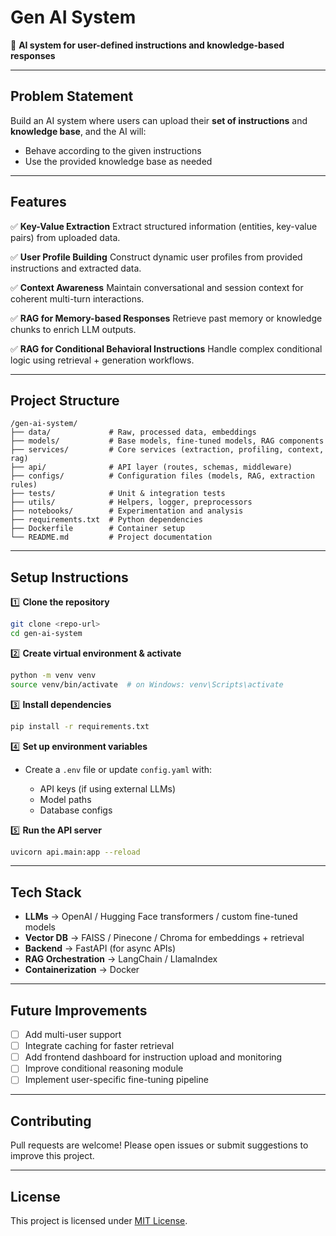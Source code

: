 # Gen AI System

🚀 **AI system for user-defined instructions and knowledge-based responses**

---

## Problem Statement

Build an AI system where users can upload their **set of instructions** and **knowledge base**, and the AI will:

* Behave according to the given instructions
* Use the provided knowledge base as needed

---

## Features

✅ **Key-Value Extraction**
Extract structured information (entities, key-value pairs) from uploaded data.

✅ **User Profile Building**
Construct dynamic user profiles from provided instructions and extracted data.

✅ **Context Awareness**
Maintain conversational and session context for coherent multi-turn interactions.

✅ **RAG for Memory-based Responses**
Retrieve past memory or knowledge chunks to enrich LLM outputs.

✅ **RAG for Conditional Behavioral Instructions**
Handle complex conditional logic using retrieval + generation workflows.

---

## Project Structure

```
/gen-ai-system/
├── data/             # Raw, processed data, embeddings
├── models/           # Base models, fine-tuned models, RAG components
├── services/         # Core services (extraction, profiling, context, rag)
├── api/              # API layer (routes, schemas, middleware)
├── configs/          # Configuration files (models, RAG, extraction rules)
├── tests/            # Unit & integration tests
├── utils/            # Helpers, logger, preprocessors
├── notebooks/        # Experimentation and analysis
├── requirements.txt  # Python dependencies
├── Dockerfile        # Container setup
└── README.md         # Project documentation
```

---

## Setup Instructions

1️⃣ **Clone the repository**

```bash
git clone <repo-url>
cd gen-ai-system
```

2️⃣ **Create virtual environment & activate**

```bash
python -m venv venv
source venv/bin/activate  # on Windows: venv\Scripts\activate
```

3️⃣ **Install dependencies**

```bash
pip install -r requirements.txt
```

4️⃣ **Set up environment variables**

* Create a `.env` file or update `config.yaml` with:

  * API keys (if using external LLMs)
  * Model paths
  * Database configs

5️⃣ **Run the API server**

```bash
uvicorn api.main:app --reload
```

---

## Tech Stack

* **LLMs** → OpenAI / Hugging Face transformers / custom fine-tuned models
* **Vector DB** → FAISS / Pinecone / Chroma for embeddings + retrieval
* **Backend** → FastAPI (for async APIs)
* **RAG Orchestration** → LangChain / LlamaIndex
* **Containerization** → Docker

---

## Future Improvements

* [ ] Add multi-user support
* [ ] Integrate caching for faster retrieval
* [ ] Add frontend dashboard for instruction upload and monitoring
* [ ] Improve conditional reasoning module
* [ ] Implement user-specific fine-tuning pipeline

---

## Contributing

Pull requests are welcome! Please open issues or submit suggestions to improve this project.

---

## License

This project is licensed under [MIT License](LICENSE).
